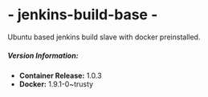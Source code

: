 # - jenkins-build-base -

Ubuntu based jenkins build slave with docker preinstalled.

##### Version Information:

* **Container Release:** 1.0.3
* **Docker:** 1.9.1-0~trusty




